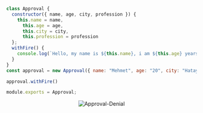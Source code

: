 
```js
class Approval {
  constructor({ name, age, city, profession }) {
    this.name = name,
      this.age = age,
      this.city = city,
      this.profession = profession
  };
  withFire() {
    console.log(`Hello, my name is ${this.name}, i am ${this.age} years old and i live in ${this.city}. I am a ${this.profession}`)
  }
}
const approval = new Approval({ name: "Mehmet", age: "20", city: "Hatay", profession: "web design and programming student" })

approval.withFire()

module.exports = Approval;
```
<p align="center"> <img src="https://komarev.com/ghpvc/?username=Approval-Denial&label=Ziyaretçi%20Sayısı&color=da004e" alt="Approval-Denial" /></p>
